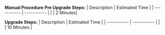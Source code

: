 **Manual Procedure**
**Pre Upgrade Steps:**
| Description | Estimated Time |
| ----------- | -----------    |
| | 2 Minutes|

**Upgrade Steps:**
| Description | Estimated Time |
| ----------- | -----------    |
|  | 10 Minutes |